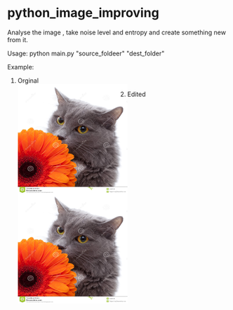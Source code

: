 # python_image_improving
Analyse the image , take noise level and entropy and create something new from it.


Usage:
python main.py "source_foldeer" "dest_folder" 

 Example:
1.  Orginal  
<a href="url"><img src="https://raw.githubusercontent.com/Wiffzack/python_image_improving/main/normal.jpg?raw=true" align="left" height="250" width="250" ></a>


2.  Edited  
<a href="url"><img src="https://raw.githubusercontent.com/Wiffzack/python_image_improving/main/normal.jpg?raw=true" align="left" height="250" width="250" ></a>

